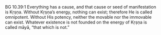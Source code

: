 BG 10.39:1	Everything has a cause, and that cause or seed of manifestation is Kṛṣṇa. Without Kṛṣṇa’s energy, nothing can exist; therefore He is called omnipotent. Without His potency, neither the movable nor the immovable can exist. Whatever existence is not founded on the energy of Kṛṣṇa is called māyā, “that which is not.”